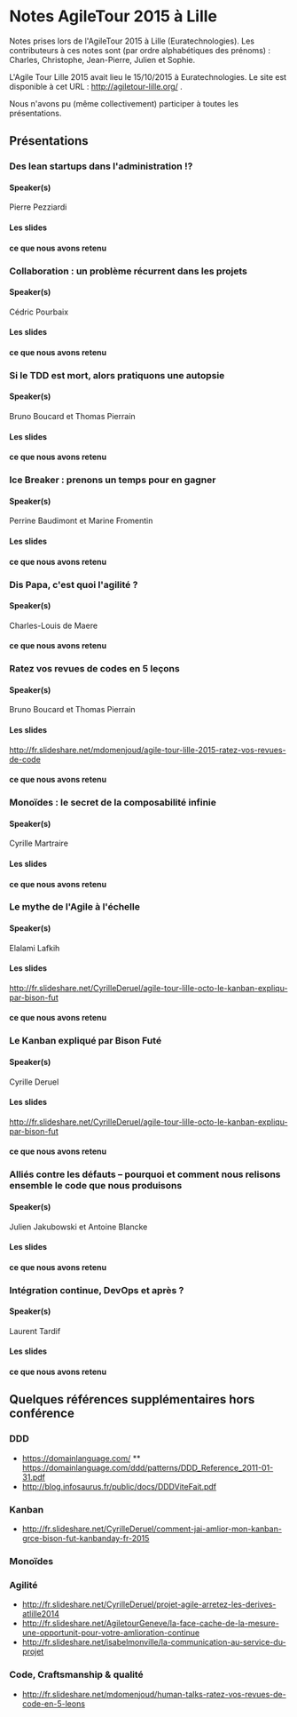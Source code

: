 # Notes AgileTour 2015 à Lille

Notes prises lors de l'AgileTour 2015 à Lille (Euratechnologies). Les contributeurs à ces notes sont (par ordre alphabétiques des prénoms) : Charles, Christophe, Jean-Pierre, Julien et Sophie.

L'Agile Tour Lille 2015 avait lieu le 15/10/2015 à Euratechnologies. Le site est disponible à cet URL : http://agiletour-lille.org/ .

Nous n'avons pu (même collectivement) participer à toutes les présentations.

## Présentations

### Des lean startups dans l'administration !?

#### Speaker(s)

Pierre Pezziardi

#### Les slides 

#### ce que nous avons retenu

### Collaboration : un problème récurrent dans les projets

#### Speaker(s)

Cédric Pourbaix

#### Les slides 

#### ce que nous avons retenu

### Si le TDD est mort, alors pratiquons une autopsie

#### Speaker(s)

Bruno Boucard et Thomas Pierrain

#### Les slides 

#### ce que nous avons retenu

### Ice Breaker : prenons un temps pour en gagner

#### Speaker(s)

Perrine Baudimont et Marine Fromentin

#### Les slides 

#### ce que nous avons retenu

### Dis Papa, c'est quoi l'agilité ? 

#### Speaker(s)

Charles-Louis de Maere

#### ce que nous avons retenu

### Ratez vos revues de codes en 5 leçons

#### Speaker(s)

Bruno Boucard et Thomas Pierrain

#### Les slides 

http://fr.slideshare.net/mdomenjoud/agile-tour-lille-2015-ratez-vos-revues-de-code

#### ce que nous avons retenu

### Monoïdes : le secret de la composabilité infinie

#### Speaker(s)

Cyrille Martraire

#### Les slides 

#### ce que nous avons retenu

### Le mythe de l'Agile à l'échelle

#### Speaker(s)

Elalami Lafkih

#### Les slides

http://fr.slideshare.net/CyrilleDeruel/agile-tour-lille-octo-le-kanban-expliqu-par-bison-fut

#### ce que nous avons retenu

### Le Kanban expliqué par Bison Futé

#### Speaker(s)

Cyrille Deruel

#### Les slides

http://fr.slideshare.net/CyrilleDeruel/agile-tour-lille-octo-le-kanban-expliqu-par-bison-fut

#### ce que nous avons retenu

### Alliés contre les défauts – pourquoi et comment nous relisons ensemble le code que nous produisons

#### Speaker(s)

Julien Jakubowski et Antoine Blancke

#### Les slides 

#### ce que nous avons retenu

### Intégration continue, DevOps et après ?

#### Speaker(s)

Laurent Tardif

#### Les slides 

#### ce que nous avons retenu

## Quelques références supplémentaires hors conférence

### DDD

* https://domainlanguage.com/
** https://domainlanguage.com/ddd/patterns/DDD_Reference_2011-01-31.pdf
* http://blog.infosaurus.fr/public/docs/DDDViteFait.pdf

### Kanban

* http://fr.slideshare.net/CyrilleDeruel/comment-jai-amlior-mon-kanban-grce-bison-fut-kanbanday-fr-2015

### Monoïdes 

### Agilité

* http://fr.slideshare.net/CyrilleDeruel/projet-agile-arretez-les-derives-atlille2014
* http://fr.slideshare.net/AgiletourGeneve/la-face-cache-de-la-mesure-une-opportunit-pour-votre-amlioration-continue
* http://fr.slideshare.net/isabelmonville/la-communication-au-service-du-projet

### Code, Craftsmanship & qualité

* http://fr.slideshare.net/mdomenjoud/human-talks-ratez-vos-revues-de-code-en-5-leons
